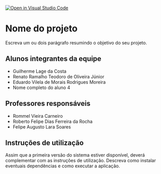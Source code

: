 [![Open in Visual Studio Code](https://classroom.github.com/assets/open-in-vscode-c66648af7eb3fe8bc4f294546bfd86ef473780cde1dea487d3c4ff354943c9ae.svg)](https://classroom.github.com/online_ide?assignment_repo_id=8476206&assignment_repo_type=AssignmentRepo)
# Nome do projeto
Escreva um ou dois  parágrafo resumindo o objetivo do seu projeto.

## Alunos integrantes da equipe

* Guilherme Lage da Costa
* Renato Ramalho Teodoro de Oliveira Júnior
* Eduardo Vilela de Morais Rodrigues Moreira
* Nome completo do aluno 4

## Professores responsáveis

* Rommel Vieira Carneiro
* Roberto Felipe Dias Ferreira da Rocha
* Felipe Augusto Lara Soares

## Instruções de utilização

Assim que a primeira versão do sistema estiver disponível, deverá complementar com as instruções de utilização. Descreva como instalar eventuais dependências e como executar a aplicação.
